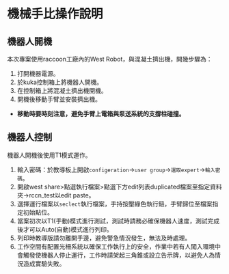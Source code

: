 # 機械手比操作說明

## 機器人開機
本次專案使用raccoon工廠內的West Robot，與混凝土擠出機，開幾步驟為：
1. 打開機器電源。
2. 於kuka控制箱上將機器人開機。
3. 在控制箱上將混凝土擠出機開機。
4. 開機後移動手臂並安裝擠出機。
- **移動時要時刻注意，避免手臂上電箱與泵送系統的支撐柱碰撞。**

## 機器人控制
機器人開機後使用T1模式運作。
1. 輸入密碼：於教導板上開啟`configeration`->`user group`->`選取expert`->`輸入密碼`。
2. 開啟west share>點選執行檔案>點選下方edit列表duplicated檔案至指定資料夾->rccn_test以edit paste。
3. 選擇運行檔案以`seclect`執行檔案，手持按壓綠色執行鈕，手臂歸位至檔案指定初始點位。
4. 當案初次以T1(手動)模式進行測試，測試時請務必確保機器人速度，測試完成後才可以Auto(自動)模式進行列印。
5. 列印時教導版請勿離開手邊，避免警急情況發生，無法及時處理。
6. 工作空間有配置光柵系統以確保工作執行上的安全，作業中若有人闖入環境中會觸發使機器人停止運行，工作時請架起三角錐或設立告示牌，以避免人為情況造成實驗失敗。
